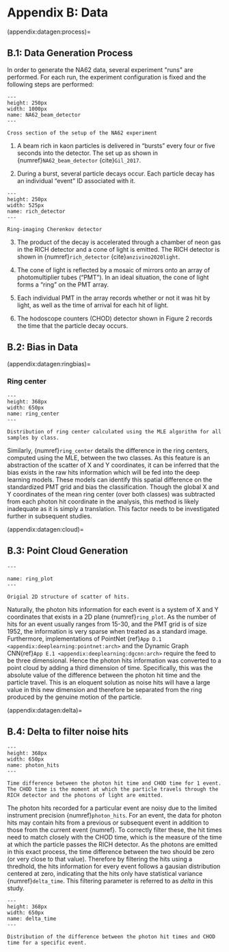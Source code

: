 # Appendix B: Data 

(appendix:datagen:process)=
## B.1: Data Generation Process ###

In order to generate the NA62 data, several experiment "runs" are performed.  For each run, the experiment configuration is fixed and the following steps are performed:

```{figure} ../images/NA62_beam_detector.png
---
height: 250px
width: 1000px
name: NA62_beam_detector
---

Cross section of the setup of the NA62 experiment
```

1. A beam rich in kaon particles is delivered in “bursts” every four or five seconds into the detector. The set up as shown in {numref}`NA62_beam_detector` {cite}`Gil_2017`.

2. During a burst, several particle decays occur.  Each particle decay has an individual “event” ID associated with it.

```{figure} ../images/RICH_detector.png
---
height: 250px
width: 525px
name: rich_detector
---

Ring-imaging Cherenkov detector
```
3. The product of the decay is accelerated through a chamber of neon gas in the RICH detector and a cone of light is emitted.  The RICH detector is shown in {numref}`rich_detector` {cite}`anzivino2020light`.

4. The cone of light is reflected by a mosaic of mirrors onto an array of photomultiplier tubes (“PMT”).  In an ideal situation, the cone of light forms a “ring” on the PMT array.

5. Each individual PMT in the array records whether or not it was hit by light, as well as the time of arrival for each hit of light.

6. The hodoscope counters (CHOD) detector shown in Figure 2 records the time that the particle decay occurs.

## B.2: Bias in Data

(appendix:datagen:ringbias)=
### Ring center

```{figure} ../images/eda_ring_center_loc.png
---
height: 368px
width: 650px
name: ring_center
---

Distribution of ring center calculated using the MLE algorithm for all samples by class. 
```

Similarly,  {numref}`ring_center` details the difference in the ring centers, computed using the MLE, between the two classes. As this feature is an abstraction of the scatter of X and Y coordinates, it can be inferred that the bias exists in the raw hits information which will be fed into the deep learning models. These models can identify this spatial difference on the standardized PMT grid and bias the classification. Though the global X and Y coordinates of the mean ring center (over both classes) was subtracted from each photon hit coordinate in the analysis, this method is likely inadequate as it is simply a translation. This factor needs to be investigated further in subsequent studies. 

(appendix:datagen:cloud)=
## B.3: Point Cloud Generation

```{figure} ../images/ring_plots.svg
---

name: ring_plot
---

Origial 2D structure of scatter of hits.
```

Naturally, the photon hits information for each event is a system of X and Y coordinates that exists in a 2D plane {numref}`ring_plot`. As the number of hits for an event usually ranges from 15-30, and the PMT grid is of size 1952, the information is very sparse when treated as a standard image. Furthermore, implementations of PointNet {ref}`App D.1 <appendix:deeplearning:pointnet:arch>` and the Dynamic Graph CNN{ref}`App E.1 <appendix:deeplearning:dgcnn:arch>` require the feed to be three dimensional. Hence the photon hits information was converted to a point cloud by adding a third dimension of time. Specifically, this was the absolute value of the difference between the photon hit time and the particle travel. This is an eloquent solution as noise hits will have a large value in this new dimension and therefore be separated from the ring produced by the genuine motion of the particle.

(appendix:datagen:delta)=
## B.4: Delta to filter noise hits

```{figure} ../images/photon_hits.svg
---
height: 368px
width: 650px
name: photon_hits
---

Time difference between the photon hit time and CHOD time for 1 event. The CHOD time is the moment at which the particle travels through the RICH detector and the photons of light are emitted.
```

The photon hits recorded for a particular event are noisy due to the limited instrument precision {numref}`photon_hits`. For an event, the data for photon hits may contain hits from a previous or subsequent event in addition to those from the current event {numref}. To correctly filter these, the hit times need to match closely with the CHOD time, which is the measure of the time at which the particle passes the RICH detector. As the photons are emitted in this exact process, the time difference between the two should be zero (or very close to that value). Therefore by filtering the hits using a thredhold, the hits information for every event follows a gausian distribution centered at zero, indicating that the hits only have statistical variance {numref}`delta_time`. This filtering parameter is referred to as *delta* in this study.

```{figure} ../images/eda_delta_time.svg
---
height: 368px
width: 650px
name: delta_time
---

Distribution of the difference between the photon hit times and CHOD time for a specific event.
```
